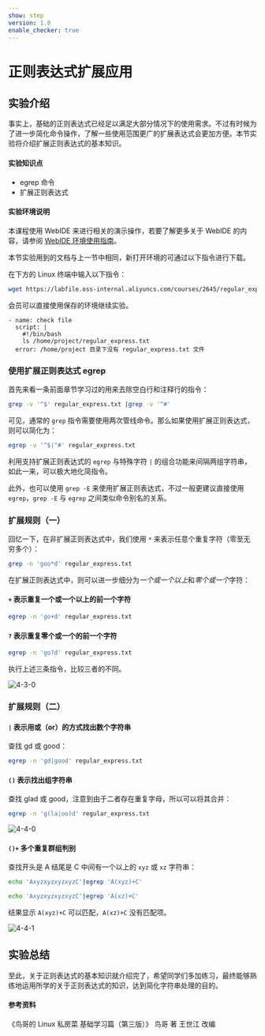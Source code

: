 ```yaml
---
show: step
version: 1.0
enable_checker: true
---
```


# 正则表达式扩展应用

## 实验介绍

事实上，基础的正则表达式已经足以满足大部分情况下的使用需求。不过有时候为了进一步简化命令操作，了解一些使用范围更广的扩展表达式会更加方便。本节实验将介绍扩展正则表达式的基本知识。

#### 实验知识点

- egrep 命令
- 扩展正则表达式

#### 实验环境说明

本课程使用 WebIDE 来进行相关的演示操作，若要了解更多关于 WebIDE 的内容，请参阅 [WebIDE 环境使用指南](https://www.lanqiao.cn/courses/1740)。

本节实验用到的文档与上一节中相同，新打开环境的可通过以下指令进行下载。

在下方的 Linux 终端中输入以下指令：

```bash
wget https://labfile.oss-internal.aliyuncs.com/courses/2645/regular_express.txt
```

会员可以直接使用保存的环境继续实验。

```checker
- name: check file
  script: |
    #!/bin/bash
    ls /home/project/regular_express.txt
  error: /home/project 目录下没有 regular_express.txt 文件
```

### 使用扩展正则表达式 egrep

首先来看一条前面章节学习过的用来去除空白行和注释行的指令：

```bash
grep -v '^$' regular_express.txt |grep -v '^#'
```

可见，通常的 `grep` 指令需要使用两次管线命令。那么如果使用扩展正则表达式，则可以简化为：

```bash
egrep -v '^$|^#' regular_express.txt
```

利用支持扩展正则表达式的 `egrep` 与特殊字符 `|` 的组合功能来间隔两组字符串，如此一来，可以极大地化简指令。

此外，也可以使用 `grep -E` 来使用扩展正则表达式，不过一般更建议直接使用 `egrep`，`grep -E` 与 `egrep` 之间类似命令别名的关系。

### 扩展规则（一）

回忆一下，在非扩展正则表达式中，我们使用 `*` 来表示任意个重复字符（零至无穷多个）：

```bash
grep -n 'goo*d' regular_express.txt
```

在扩展正则表达式中，则可以进一步细分为*一个或一个以上*和*零个或一个*字符：

#### `+` 表示重复一个或一个以上的前一个字符

```bash
egrep -n 'go+d' regular_express.txt
```

#### `?` 表示重复零个或一个的前一个字符

```bash
egrep -n 'go?d' regular_express.txt
```

执行上述三条指令，比较三者的不同。

![4-3-0](https://doc.shiyanlou.com/courses/2645/484222/8257533d9214ce18f0c46e4dcc15ae24-0/wm)

### 扩展规则（二）

#### `|` 表示用或（or）的方式找出数个字符串

查找 gd 或 good：

```bash
egrep -n 'gd|good' regular_express.txt
```

#### `()` 表示找出组字符串

查找 glad 或 good，注意到由于二者存在重复字母，所以可以将其合并：

```bash
egrep -n 'g(la|oo)d' regular_express.txt
```

![4-4-0](https://doc.shiyanlou.com/courses/2645/484222/81e75b954572c96f7b3920823bd83fab-0/wm)

#### `()+` 多个重复群组判别

查找开头是 A 结尾是 C 中间有一个以上的 `xyz` 或 `xz` 字符串：

```bash
echo 'AxyzxyzxyzxyzC'|egrep 'A(xyz)+C'

echo 'AxyzxyzxyzxyzC'|egrep 'A(xz)+C'
```

结果显示 `A(xyz)+C` 可以匹配，`A(xz)+C` 没有匹配项。

![4-4-1](https://doc.shiyanlou.com/courses/2645/484222/b1477754080b8b69d4fa6c1c113db53b-0/wm)

## 实验总结

至此，关于正则表达式的基本知识就介绍完了，希望同学们多加练习，最终能够熟练地运用所学的关于正则表达式的知识，达到简化字符串处理的目的。

#### 参考资料

《鸟哥的 Linux 私房菜 基础学习篇（第三版）》 鸟哥 著 王世江 改编
